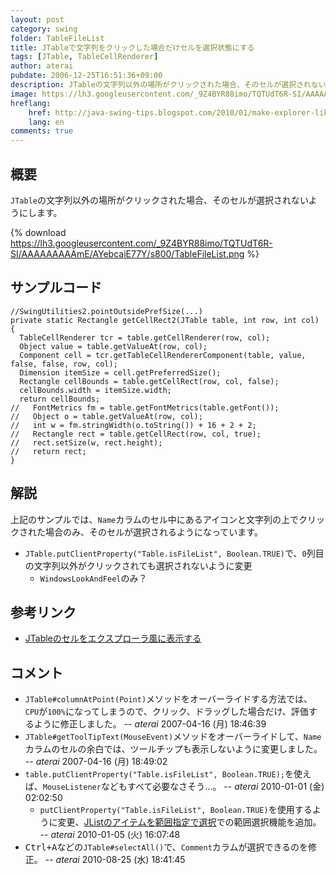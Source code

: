```yaml
---
layout: post
category: swing
folder: TableFileList
title: JTableで文字列をクリックした場合だけセルを選択状態にする
tags: [JTable, TableCellRenderer]
author: aterai
pubdate: 2006-12-25T16:51:36+09:00
description: JTableの文字列以外の場所がクリックされた場合、そのセルが選択されないようにします。
image: https://lh3.googleusercontent.com/_9Z4BYR88imo/TQTUdT6R-SI/AAAAAAAAAmE/AYebcaiE77Y/s800/TableFileList.png
hreflang:
    href: http://java-swing-tips.blogspot.com/2010/01/make-explorer-like-jtable-file-list.html
    lang: en
comments: true
---
```

## 概要
`JTable`の文字列以外の場所がクリックされた場合、そのセルが選択されないようにします。

{% download https://lh3.googleusercontent.com/_9Z4BYR88imo/TQTUdT6R-SI/AAAAAAAAAmE/AYebcaiE77Y/s800/TableFileList.png %}

## サンプルコード
<pre class="prettyprint"><code>//SwingUtilities2.pointOutsidePrefSize(...)
private static Rectangle getCellRect2(JTable table, int row, int col) {
  TableCellRenderer tcr = table.getCellRenderer(row, col);
  Object value = table.getValueAt(row, col);
  Component cell = tcr.getTableCellRendererComponent(table, value, false, false, row, col);
  Dimension itemSize = cell.getPreferredSize();
  Rectangle cellBounds = table.getCellRect(row, col, false);
  cellBounds.width = itemSize.width;
  return cellBounds;
//   FontMetrics fm = table.getFontMetrics(table.getFont());
//   Object o = table.getValueAt(row, col);
//   int w = fm.stringWidth(o.toString()) + 16 + 2 + 2;
//   Rectangle rect = table.getCellRect(row, col, true);
//   rect.setSize(w, rect.height);
//   return rect;
}
</code></pre>

## 解説
上記のサンプルでは、`Name`カラムのセル中にあるアイコンと文字列の上でクリックされた場合のみ、そのセルが選択されるようになっています。

- `JTable.putClientProperty("Table.isFileList", Boolean.TRUE)`で、`0`列目の文字列以外がクリックされても選択されないように変更
    - `WindowsLookAndFeel`のみ？

<!-- dummy comment line for breaking list -->

## 参考リンク
- [JTableのセルをエクスプローラ風に表示する](http://ateraimemo.com/Swing/ExplorerLikeTable.html)

<!-- dummy comment line for breaking list -->

## コメント
- `JTable#columnAtPoint(Point)`メソッドをオーバーライドする方法では、`CPU`が`100%`になってしまうので、クリック、ドラッグした場合だけ、評価するように修正しました。 -- *aterai* 2007-04-16 (月) 18:46:39
- `JTable#getToolTipText(MouseEvent)`メソッドをオーバーライドして、`Name`カラムのセルの余白では、ツールチップも表示しないように変更しました。 -- *aterai* 2007-04-16 (月) 18:49:02
- `table.putClientProperty("Table.isFileList", Boolean.TRUE);`を使えば、`MouseListener`などもすべて必要なさそう…。 -- *aterai* 2010-01-01 (金) 02:02:50
    - `putClientProperty("Table.isFileList", Boolean.TRUE)`を使用するように変更、[JListのアイテムを範囲指定で選択](http://ateraimemo.com/Swing/RubberBanding.html)での範囲選択機能を追加。 -- *aterai* 2010-01-05 (火) 16:07:48
- <kbd>Ctrl+A</kbd>などの`JTable#selectAll()`で、`Comment`カラムが選択できるのを修正。 -- *aterai* 2010-08-25 (水) 18:41:45

<!-- dummy comment line for breaking list -->
